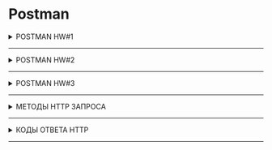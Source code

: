 # Postman

<details>

  <summary>POSTMAN HW#1</summary>

Создать запросы в Postman.

<b>Protocol:</b>  <code> <b>http</b> </code>

<b>IP:</b> <code> <b>162.55.220.72</b> </code>

<b>Port:</b> <code> <b>5005</b> </code>

---
+ EP_1

<b>Method:</b> <code> <b>GET</b> </code>

<b>EndPoint:</b> <code> <b>/get_method</b> </code>

request url params: 

 name: str

 age: int

response:
``` 
[
    “Str”,
    “Str”
]
```
![EP_1](https://github.com/VictoriaK-QA/Postman/blob/main/Postman_screenshot/EP_1.JPG)

---

+ EP_2

<b>Method:</b> <code> <b>POST</b> </code>

<b>EndPoint:</b> <code> <b>/user_info_3</b> </code>

request form data: 

 name: str

 age: int

 salary: int

response: 
```
{'name': name,
          'age': age,
          'salary': salary,
          'family': {'children': [['Alex', 24], ['Kate', 12]],
                     'u_salary_1_5_year': salary * 4}}
```
![EP_2](https://github.com/VictoriaK-QA/Postman/blob/main/Postman_screenshot/EP_2.JPG)

---

+ EP_3


<b>Method:</b> <code> <b>GET</b> </code>

<b>EndPoint:</b> <code> <b>/object_info_1</b> </code>

request url params: 

 name: str

 age: int

 weight: int

response: 
```
{'name': name,
          'age': age,
          'daily_food': weight * 0.012,
          'daily_sleep': weight * 2.5}
```
![EP_3](https://github.com/VictoriaK-QA/Postman/blob/main/Postman_screenshot/EP_3.JPG)

---

+ EP_4

<b>Method:</b> <code> <b>GET</b> </code>

<b>EndPoint:</b> <code> <b>/object_info_2</b> </code>

request url params: 

 name: str

 age: int

 salary: int

response: 
```
{'start_qa_salary': salary,
          'qa_salary_after_6_months': salary * 2,
          'qa_salary_after_12_months': salary * 2.7,
          'qa_salary_after_1.5_year': salary * 3.3,
          'qa_salary_after_3.5_years': salary * 3.8,
          'person': {'u_name': [user_name, salary, age],
                     'u_age': age,
                     'u_salary_5_years': salary * 4.2}
          }
```
![EP_4](https://github.com/VictoriaK-QA/Postman/blob/main/Postman_screenshot/EP_4.JPG)

---

+ EP_5

<b>Method:</b> <code> <b>GET</b> </code>

<b>EndPoint:</b> <code> <b>/object_info_3</b> </code>

request url params: 

 name: str

 age: int

 salary: int

response: 
```
{'name': name,
          'age': age,
          'salary': salary,
          'family': {'children': [['Alex', 24], ['Kate', 12]],
                     'pets': {'cat':{'name':'Sunny',
                                     'age': 3},
                              'dog':{'name':'Luky',
                                     'age': 4}},
                     'u_salary_1_5_year': salary * 4}
          }
```
![EP_5](https://github.com/VictoriaK-QA/Postman/blob/main/Postman_screenshot/EP_5.JPG)

---

+ EP_6

<b>Method:</b> <code> <b>GET</b> </code>

<b>EndPoint:</b> <code> <b>/object_info_4</b> </code>

request url params: 

 name: str

 age: int

 salary: int

response:
``` 
{'name': name,
          'age': int(age),
          'salary': [salary, str(salary * 2), str(salary * 3)]}
```
![EP_6](https://github.com/VictoriaK-QA/Postman/blob/main/Postman_screenshot/EP_6.JPG)

---

+ EP_7

<b>Method:</b> <code> <b>POST</b> </code>

<b>EndPoint:</b> <code> <b>/user_info_2</b> </code>
request form data: 

 name: str

 age: int

 salary: int

response: 
```
{'start_qa_salary': salary,
          'qa_salary_after_6_months': salary * 2,
          'qa_salary_after_12_months': salary * 2.7,
          'qa_salary_after_1.5_year': salary * 3.3,
          'qa_salary_after_3.5_years': salary * 3.8,
          'person': {'u_name': [user_name, salary, age],
                     'u_age': age,
                     'u_salary_5_years': salary * 4.2}
          }
```
![EP_7](https://github.com/VictoriaK-QA/Postman/blob/main/Postman_screenshot/EP_7.JPG)

</details>

---

<details>

  <summary>POSTMAN HW#2</summary>

:one: http://162.55.220.72:5005/first
1. Отправить запрос.
2. Статус код 200
```
pm.test("Status code is 200", function () {
    pm.response.to.have.status(200);
});
```
3. Проверить, что в body приходит правильный string.
```
pm.test("Body matches string", function () {
    pm.expect(pm.response.text()).to.include("This is the first responce from server!ss");
});
```

---

:two: http://162.55.220.72:5005/user_info_3
1. Отправить запрос.
2. Статус код 200
```
pm.test("Status code is 200", function () {
    pm.response.to.have.status(200);
});
```
3. Спарсить response body в json.
```
var jsonData = pm.response.json();
```
4. Проверить, что name в ответе равно name s request (name вбить руками.)
```
var resp_name = jsonData.name;
console.log("resp_name = " + resp_name)
pm.test("NAME_check", function () {
    pm.expect(resp_name).to.eql("Victoria");
});
```
5. Проверить, что age в ответе равно age s request (age вбить руками.)
```
var resp_age = jsonData.age;
var resp_age = +resp_age;
console.log("resp_age = " +resp_age)
pm.test("AGE_check", function () {
    pm.expect(resp_age).to.eql(28);
});
```
6. Проверить, что salary в ответе равно salary s request (salary вбить руками.)
```
var resp_salary = jsonData.salary;
console.log("resp_salary = " +resp_salary)
pm.test("SALARY_check", function () {
    pm.expect(resp_salary).to.eql(1000);
});
```
7. Спарсить request.
```
var req = request.data;
```
8. Проверить, что name в ответе равно name s request (name забрать из request.)
```
var req_name = req.name;

console.log("resp_name = " + resp_name)
console.log("req_name = " + req_name)

pm.test("Req_Resp_NAME_check", function () {
    pm.expect(resp_name).to.eql(req_name);
});
```
9. Проверить, что age в ответе равно age s request (age забрать из request.)
```
var req_age = req.age;
var req_age = +req_age;

console.log("resp_age = " + resp_age)
console.log("req_age = " + req_age)

pm.test("Req_Resp_AGE_check", function () {
    pm.expect(resp_age).to.eql(req_age);
});
```
10. Проверить, что salary в ответе равно salary s request (salary забрать из request.)
```
var req_salary = req.salary;
var req_salary = +req_salary;

console.log("resp_salary = " + resp_salary)
console.log("req_salary = " + req_salary)

pm.test("Req_Resp_SALARY_check", function () {
    pm.expect(resp_salary).to.eql(req_salary);
});
```
11. Вывести в консоль параметр family из response.
```
var resp_family = jsonData.family
console.log(resp_family)
```
12. Проверить что u_salary_1_5_year в ответе равно salary*4 (salary забрать из request)
```
var resp_u_salary_1_5_year = jsonData.family.u_salary_1_5_year;

var req = request.data;

console.log("resp_u_salary_1_5_year = " + resp_u_salary_1_5_year)

pm.test("Req_Resp_u_salary_1_5_year_check", function () {
    pm.expect(jsonData.family.u_salary_1_5_year).to.eql(req.salary*4);
});
```

---

:three: http://162.55.220.72:5005/object_info_3
1. Отправить запрос.
2. Статус код 200
```
pm.test("Status code is 200", function () {
    pm.response.to.have.status(200);
});
```
3. Спарсить response body в json.
```
var resp = pm.response.json();
```
4. Спарсить request.
```
var req = pm.request.url.query.toObject();
console.log("текст");
console.log(req.name);
```
5. Проверить, что name в ответе равно name s request (name забрать из request.)
```
pm.test("Req_Resp_NAME_check", function () {
    pm.expect(resp.name).to.eql(req.name);
});
```
6. Проверить, что age в ответе равно age s request (age забрать из request.)
```
pm.test("Req_Resp_AGE_check", function () {
    pm.expect(resp.age).to.eql(req.age);
});
```
7. Проверить, что salary в ответе равно salary s request (salary забрать из request.)
```
pm.test("Req_Resp_SALARY_check", function () {
    pm.expect(resp.salary).to.eql(+req.salary);
});
```
8. Вывести в консоль параметр family из response.
```
console.log(resp.family)
```
9. Проверить, что у параметра dog есть параметры name.
```
pm.test("dog_parameter_check_name", function () {
    pm.expect(resp.family.pets.dog).to.have.property("name");
});
```
10. Проверить, что у параметра dog есть параметры age.
```
pm.test("dog_parameter_check_age", function () {
    pm.expect(resp.family.pets.dog).to.have.property("age");
});
```
11. Проверить, что параметр name имеет значение Luky.
```
console.log(resp.family.pets.dog.name)

pm.test("dog_name_Luky", function () {
    pm.expect(resp.family.pets.dog).to.have.property("name");
});
```
12. Проверить, что параметр age имеет значение 4.
```
console.log(resp.family.pets.dog.age)

pm.test("dog_age_4", function () {
    pm.expect(resp.family.pets.dog.age).to.eql(4);
});
```

---

:four: http://162.55.220.72:5005/object_info_4
1. Отправить запрос.
2. Статус код 200
```
pm.test("Status code is 200", function () {
    pm.response.to.have.status(200);
});
```
3. Спарсить response body в json.
```
var resp = pm.response.json();
```
4. Спарсить request.
```
var req = pm.request.url.query.toObject();
```
5. Проверить, что name в ответе равно name s request (name забрать из request.)
```
pm.test("Req_Resp_NAME_check", function () {
    pm.expect(resp.name).to.eql(req.name);
});
```
6. Проверить, что age в ответе равно age из request (age забрать из request.)
```
pm.test("Req_Resp_AGE_check", function () {
    pm.expect(resp.age).to.eql(+req.age);
});
```
7. Вывести в консоль параметр salary из request.
```
console.log(req.salary)
```
8. Вывести в консоль параметр salary из response.
```
console.log(resp.salary)
```
9. Вывести в консоль 0-й элемент параметра salary из response.
```
console.log(resp.salary[0])
```
10. Вывести в консоль 1-й элемент параметра salary параметр salary из response.
```
console.log(resp.salary[1])
```
11. Вывести в консоль 2-й элемент параметра salary параметр salary из response.
```
console.log(resp.salary[2])
```
12. Проверить, что 0-й элемент параметра salary равен salary из request (salary забрать из request.)
```
pm.test("Req_Resp_0_SALARY_check", function () {
    pm.expect(+resp.salary[0]).to.eql(+req.salary);
});
```
13. Проверить, что 1-й элемент параметра salary равен salary*2 из request (salary забрать из request.)
```
pm.test("Req_Resp_1_SALARY_check", function () {
    pm.expect(+resp.salary[1]).to.eql(+req.salary*2);
});
```
14. Проверить, что 2-й элемент параметра salary равен salary*3 из request (salary забрать из request.)
```
pm.test("Req_Resp_2_SALARY_check", function () {
    pm.expect(+resp.salary[2]).to.eql(+req.salary*3);
});
```
15. Создать в окружении переменную name
```
pm.environment.get("name");
```
16. Создать в окружении переменную age
```
pm.environment.get("age");
```
17. Создать в окружении переменную salary
```
pm.environment.get("salary");
```
18. Передать в окружение переменную name
```
var jsonData = pm.response.json();
var resp_name = jsonData.name
console.log(resp_name)

pm.environment.set("name", resp_name);
```
19. Передать в окружение переменную age
```
var resp_age = jsonData.age
console.log(resp_age)

pm.environment.set("age", resp_age);
```
20. Передать в окружение переменную salary
```
var resp_salary = jsonData.salary
console.log(resp_salary)

pm.environment.set("salary", resp_salary[1]);
```
21. :star::star::star: Написать цикл который выведет в консоль по порядку элементы списка из параметра salary.
```
console.log("цикл");
for (var s in resp_salary){
    console.log(resp_salary[s])
};
```

---

:five: http://162.55.220.72:5005/user_info_2
1. Вставить параметр salary из окружения в request
2. Вставить параметр age из окружения в age
3. Вставить параметр name из окружения в name
4. Отправить запрос.
5. Статус код 200
```
pm.test("Status code is 200", function () {
    pm.response.to.have.status(200);
});
```
6. Спарсить response body в json.
```
var resp = pm.response.json();
```
7. Спарсить request.
```
var req = request.data;
```
8. Проверить, что json response имеет параметр start_qa_salary
```
pm.test("json_response_check_start_qa_salary", function () {
    pm.expect(resp).to.have.property("start_qa_salary");
});
```
9. Проверить, что json response имеет параметр qa_salary_after_6_months
```
pm.test("json_response_qa_salary_after_6_months", function () {
    pm.expect(resp).to.have.property("qa_salary_after_6_months");
});
```
10. Проверить, что json response имеет параметр qa_salary_after_12_months
```
pm.test("json_response_qa_salary_after_12_months", function () {
    pm.expect(resp).to.have.property("qa_salary_after_12_months");
});
```
11. Проверить, что json response имеет параметр qa_salary_after_1.5_year
```
pm.test("json_response_qa_salary_after_1.5_year", function () {
    pm.expect(resp).to.have.property("qa_salary_after_1.5_year");
});
```
12. Проверить, что json response имеет параметр qa_salary_after_3.5_years
```
pm.test("json_response_qa_salary_after_3.5_years", function () {
    pm.expect(resp).to.have.property("qa_salary_after_3.5_years");
});
```
13. Проверить, что json response имеет параметр person
```
pm.test("json_response_person", function () {
    pm.expect(resp).to.have.property("person");
});
```
14. Проверить, что параметр start_qa_salary равен salary из request (salary забрать из request.)
```
pm.test("Req_Resp_START_SALARY_check", function () {
    pm.expect(resp.start_qa_salary).to.eql(+req.salary);
});
```
15. Проверить, что параметр qa_salary_after_6_months равен salary*2 из request (salary забрать из request.)
```
pm.test("Req_Resp_6_SALARY_check", function () {
    pm.expect(resp.qa_salary_after_6_months).to.eql(+req.salary*2);
});
```
16. Проверить, что параметр qa_salary_after_12_months равен salary*2.7 из request (salary забрать из request.)
```
pm.test("Req_Resp_12_SALARY_check", function () {
    pm.expect(resp.qa_salary_after_12_months).to.eql(+req.salary*2.7);
});
```
17. Проверить, что параметр qa_salary_after_1.5_year равен salary*3.3 из request (salary забрать из request.)
```
pm.test("Req_Resp_1.5year_SALARY_check", function () {
    pm.expect(resp['qa_salary_after_1.5_year']).to.eql(+req.salary*3.3);
});
```
18. Проверить, что параметр qa_salary_after_3.5_years равен salary*3.8 из request (salary забрать из request.)
```
pm.test("Req_Resp_3.5years_SALARY_check", function () {
    pm.expect(resp['qa_salary_after_3.5_years']).to.eql(+req.salary*3.8);
});
```
19. Проверить, что в параметре person, 1-й элемент из u_name равен salary из request (salary забрать из request.)
```
pm.test("Req_Resp_person1_SALARY_check", function () {
    pm.expect(resp.person.u_name[1]).to.eql(+req.salary);
});
```
20. Проверить, что что параметр u_age равен age из request (age забрать из request.)
```
pm.test("Req_Resp_personage_SALARY_check", function () {
    pm.expect(resp.person.u_age).to.eql(+req.age);
});
```
21. Проверить, что параметр u_salary_5_years равен salary*4.2 из request (salary забрать из request.)
```
pm.test("Req_Resp_5_years_SALARY_check", function () {
    pm.expect(resp.person.u_salary_5_years).to.eql(+req.salary*4.2);
});
```
22. :star::star::star: Написать цикл который выведет в консоль по порядку элементы списка из параметра person.
```
console.log("цикл");
for (var p in resp.person){
    console.log(resp.person[p])
};
```

</details>

---

<details>

  <summary>POSTMAN HW#3</summary>

:one: Необходимо залогиниться

POST
http://162.55.220.72:5005/login

login : str (кроме /)
password : str

Приходящий токен необходимо передать во все остальные запросы.
```
var jsonData = pm.response.json();
var resp_token = jsonData.token
console.log(resp_token)

pm.environment.set("token", resp_token);
```
---
дальше все запросы требуют наличие токена

---

:two: http://162.55.220.72:5005/user_info

req. (RAW JSON)

POST

age: int

salary: int

name: str

auth_token


Resp.
```
{'start_qa_salary':salary,
 'qa_salary_after_6_months': salary * 2,
 'qa_salary_after_12_months': salary * 2.9,
 'person': {'u_name':[user_name, salary, age],
                                'u_age':age,
                                'u_salary_1.5_year': salary * 4}
                                }
```

Тесты:
1. Статус код 200
```
pm.test("Status code is 200", function () {
    pm.response.to.have.status(200);
});
```
2. Проверка структуры json в ответе.
```
var schema = {
    "type": "object",
    "default": {},
    "title": "Root Schema",
    "required": [
        "person",
        "qa_salary_after_12_months",
        "qa_salary_after_6_months",
        "start_qa_salary"
    ],
    "properties": {
        "person": {
            "type": "object",
            "default": {},
            "title": "The person Schema",
            "required": [
                "u_age",
                "u_name",
                "u_salary_1_5_year"
            ],
            "properties": {
                "u_age": {
                    "type": "integer",
                    "default": 0,
                    "title": "The u_age Schema",
                    "examples": [
                        28
                    ]
                },
                "u_name": {
                    "type": "array",
                    "default": [],
                    "title": "The u_name Schema",
                    "items": {
                        "anyOf": [{
                            "type": "string",
                            "default": "",
                            "title": "A Schema",
                            "examples": [
                                "Victoria"
                            ]
                        },
                        {
                            "type": "integer",
                            "title": "A Schema",
                            "examples": [
                                1000,
                                28
                            ]
                        }]
                    },
                    "examples": [
                        ["Victoria",
                            1000,
                            28
                        ]
                    ]
                },
                "u_salary_1_5_year": {
                    "type": "integer",
                    "default": 0,
                    "title": "The u_salary_1_5_year Schema",
                    "examples": [
                        4000
                    ]
                }
            },
            "examples": [{
                "u_age": 28,
                "u_name": [
                    "Victoria",
                    1000,
                    28
                ],
                "u_salary_1_5_year": 4000
            }]
        },
        "qa_salary_after_12_months": {
            "type": "number",
            "default": 0.0,
            "title": "The qa_salary_after_12_months Schema",
            "examples": [
                2900.0
            ]
        },
        "qa_salary_after_6_months": {
            "type": "integer",
            "default": 0,
            "title": "The qa_salary_after_6_months Schema",
            "examples": [
                2000
            ]
        },
        "start_qa_salary": {
            "type": "integer",
            "default": 0,
            "title": "The start_qa_salary Schema",
            "examples": [
                1000
            ]
        }
    },
    "examples": [{
        "person": {
            "u_age": 28,
            "u_name": [
                "Victoria",
                1000,
                28
            ],
            "u_salary_1_5_year": 4000
        },
        "qa_salary_after_12_months": 2900.0,
        "qa_salary_after_6_months": 2000,
        "start_qa_salary": 1000
    }]
}
pm.test("Проверка структуры json в ответе", function () {
    pm.response.to.have.jsonSchema(schema);
});
```
3. В ответе указаны коэффициенты умножения salary, напишите тесты по проверке правильности результата перемножения на коэффициент.
```
var resp = pm.response.json();
var req = request.data;

pm.test("SALARY_6_months", function () {
    pm.expect(+resp.qa_salary_after_6_months).to.eql(+request.salary*2);
});

pm.test("SALARY_12_months", function () {
    pm.expect(+resp.qa_salary_after_12_months).to.eql(+request.salary*2.9);
});

pm.test("SALARY_1_5_year", function () {
    pm.expect(+resp.u_salary_1_5_year).to.eql(+request.salary*4);
});
```
4. Достать значение из поля 'u_salary_1.5_year' и передать в поле salary запроса http://162.55.220.72:5005/get_test_user
```
var resp_salary_1_5_year = JSON.parse(resp.person.u_salary_1_5_year);
console.log(resp_salary_1_5_year)
pm.environment.get("salary_1_5");
pm.environment.set("salary_1_5", resp_salary_1_5_year);
```

---

:three: http://162.55.220.72:5005/new_data

req.

POST

age: int

salary: int

name: str

auth_token

Resp.
```
{'name':name,
  'age': int(age),
  'salary': [salary, str(salary*2), str(salary*3)]}
```

Тесты:
1. Статус код 200
```
pm.test("Status code is 200", function () {
    pm.response.to.have.status(200);
});
```
2. Проверка структуры json в ответе.
```
var schema = {
    "type": "object",
    "default": {},
    "title": "Root Schema",
    "required": [
        "age",
        "name",
        "salary"
    ],
    "properties": {
        "age": {
            "type": "integer",
            "default": 0,
            "title": "The age Schema",
            "examples": [
                28
            ]
        },
        "name": {
            "type": "string",
            "default": "",
            "title": "The name Schema",
            "examples": [
                "Victoria"
            ]
        },
        "salary": {
            "type": "array",
            "default": [],
            "title": "The salary Schema",
            "items": {
                "anyOf": [{
                    "type": "integer",
                    "default": 0,
                    "title": "A Schema",
                    "examples": [
                        1000
                    ]
                },
                {
                    "type": "string",
                    "title": "A Schema",
                    "examples": [
                        "2000",
                        "3000"
                    ]
                }]
            },
            "examples": [
                [1000,
                    "2000",
                    "3000"
                ]
            ]
        }
    },
    "examples": [{
        "age": 28,
        "name": "Victoria",
        "salary": [
            1000,
            "2000",
            "3000"
        ]
    }]
}

pm.test("Проверка структуры json в ответе", function () {
    pm.response.to.have.jsonSchema(schema);
});
```
3. В ответе указаны коэффициенты умножения salary, напишите тесты по проверке правильности результата перемножения на коэффициент.
```
// Спарсить response body в json
var resp = pm.response.json();
// // Спарсить request.
var req = request.data;

pm.test("SALARY[0]", function () {
    pm.expect(+resp.salary[0]).to.eql(+req.salary);
});

pm.test("SALARY[1]", function () {
    pm.expect(+resp.salary[1]).to.eql(+req.salary*2);
});

pm.test("SALARY[2]", function () {
    pm.expect(+resp.salary[2]).to.eql(+req.salary*3);
});
```
4. проверить, что 2-й элемент массива salary больше 1-го и 0-го
```
pm.test("salary2 > salary1 && salary0", function () {
    const salCheck = resp.salary[2] > resp.salary[1] && resp.salary[2] > resp.salary[0]
    pm.expect(salCheck).to.be.true
});
```
---

:four: http://162.55.220.72:5005/test_pet_info

req.

POST

age: int

weight: int

name: str

auth_token


Resp.
```
{'name': name,
 'age': age,
 'daily_food':weight * 0.012,
 'daily_sleep': weight * 2.5}
```

Тесты:
1. Статус код 200
```
pm.test("Status code is 200", function () {
    pm.response.to.have.status(200);
});
```
2. Проверка структуры json в ответе.
```
var schema = {
    "type": "object",
    "default": {},
    "title": "Root Schema",
    "required": [
        "age",
        "daily_food",
        "daily_sleep",
        "name"
    ],
    "properties": {
        "age": {
            "type": "integer",
            "default": 0,
            "title": "The age Schema",
            "examples": [
                28
            ]
        },
        "daily_food": {
            "type": "number",
            "default": 0.0,
            "title": "The daily_food Schema",
            "examples": [
                0.6
            ]
        },
        "daily_sleep": {
            "type": "number",
            "default": 0.0,
            "title": "The daily_sleep Schema",
            "examples": [
                125.0
            ]
        },
        "name": {
            "type": "string",
            "default": "",
            "title": "The name Schema",
            "examples": [
                "Victoria"
            ]
        }
    },
    "examples": [{
        "age": 28,
        "daily_food": 0.6,
        "daily_sleep": 125.0,
        "name": "Victoria"
    }]
}

pm.test("Проверка структуры json в ответе", function () {
    pm.response.to.have.jsonSchema(schema);
});
```
3. В ответе указаны коэффициенты умножения weight, напишите тесты по проверке правильности результата перемножения на коэффициент.
```
// Спарсить response body в json
var resp = pm.response.json();
// // Спарсить request.
var req = request.data;

pm.test("WEIGHT_1", function () {
    pm.expect(resp.daily_food).to.eql(req.weight*0.012);
});

pm.test("WEIGHT_2", function () {
    pm.expect(resp.daily_sleep).to.eql(req.weight*2.5);
});
```
---

:five: http://162.55.220.72:5005/get_test_user

req.

POST

age: int

salary: int

name: str

auth_token

Resp.
```
{'name': name,
 'age':age,
 'salary': salary,
 'family':{'children':[['Alex', 24],['Kate', 12]],
 'u_salary_1.5_year': salary * 4}
  }
```

Тесты:
1. Статус код 200
```
pm.test("Status code is 200", function () {
    pm.response.to.have.status(200);
});
```
2. Проверка структуры json в ответе.
```
var schema = {
    "type": "object",
    "default": {},
    "title": "Root Schema",
    "required": [
        "age",
        "family",
        "name",
        "salary"
    ],
    "properties": {
        "age": {
            "type": "string",
            "default": "",
            "title": "The age Schema",
            "examples": [
                "28"
            ]
        },
        "family": {
            "type": "object",
            "default": {},
            "title": "The family Schema",
            "required": [
                "children",
                "u_salary_1_5_year"
            ],
            "properties": {
                "children": {
                    "type": "array",
                    "default": [],
                    "title": "The children Schema",
                    "items": {
                        "type": "array",
                        "title": "A Schema",
                        "items": {
                            "anyOf": [{
                                "type": "string",
                                "title": "A Schema",
                                "examples": [
                                    "Alex",
                                    "Kate"
                                ]
                            },
                            {
                                "type": "integer",
                                "title": "A Schema",
                                "examples": [
                                    24,
                                    12
                                ]
                            }]
                        },
                        "examples": [
                            ["Alex",
                                24
                            ],
                            ["Kate",
                                12
                            ]
                        ]
                    },
                    "examples": [
                        [
                            ["Alex",
                                24
                            ],
                            ["Kate",
                                12
                            ]
                        ]
                    ]
                },
                "u_salary_1_5_year": {
                    "type": "integer",
                    "default": 0,
                    "title": "The u_salary_1_5_year Schema",
                    "examples": [
                        4000
                    ]
                }
            },
            "examples": [{
                "children": [
                    ["Alex",
                        24
                    ],
                    ["Kate",
                        12
                    ]
                ],
                "u_salary_1_5_year": 4000
            }]
        },
        "name": {
            "type": "string",
            "default": "",
            "title": "The name Schema",
            "examples": [
                "Victoria"
            ]
        },
        "salary": {
            "type": "integer",
            "default": 0,
            "title": "The salary Schema",
            "examples": [
                1000
            ]
        }
    },
    "examples": [{
        "age": "28",
        "family": {
            "children": [
                ["Alex",
                    24
                ],
                ["Kate",
                    12
                ]
            ],
            "u_salary_1_5_year": 4000
        },
        "name": "Victoria",
        "salary": 1000
    }]
}

pm.test("Проверка структуры json в ответе", function () {
    pm.response.to.have.jsonSchema(schema);
});
```
3. Проверить что занчение поля name = значению переменной name из окружения
```
// Спарсить response body в json
var resp = pm.response.json();
console.log(pm.environment.get("name"))
pm.test("enviroment_name", function () {
    pm.expect(pm.environment.get("name")).to.eql(resp.name);
});
```
4. Проверить что занчение поля age в ответе соответсвует отправленному в запросе значению поля age
```
// // Спарсить request.
var req = request.data;

pm.test("Req_Resp_AGE_check", function () {
    pm.expect(resp.age).to.eql(req.age);
});
```
---

:six: http://162.55.220.72:5005/currency

req.
POST
auth_token
Resp. Передаётся список массив объектов.
```
[
{"Cur_Abbreviation": str,
 "Cur_ID": int,
 "Cur_Name": str
}
…
{"Cur_Abbreviation": str,
 "Cur_ID": int,
 "Cur_Name": str
}
]
```

Тесты:
1. Можете взять любой объект из присланного списка, используйте js random.
В объекте возьмите Cur_ID и передать через окружение в следующий запрос.

---

:seven: http://162.55.220.72:5005/curr_byn

req.

POST

auth_token

curr_code: int

Resp.
```
{
    "Cur_Abbreviation": str
    "Cur_ID": int,
    "Cur_Name": str,
    "Cur_OfficialRate": float,
    "Cur_Scale": int,
    "Date": str
}
```

Тесты:
1. Статус код 200
2. Проверка структуры json в ответе.

---
:star: :star: :star:
1. получить список валют
2. итерировать список валют
3. в каждой итерации отправлять запрос на сервер для получения курса каждой валюты
4. если возвращается 500 код, переходим к следующей итреации
5. если получаем 200 код, проверяем response json на наличие поля "Cur_OfficialRate"
6. если поле есть, пишем в консоль инфу про фалюту в виде response
```
{
    "Cur_Abbreviation": str
    "Cur_ID": int,
    "Cur_Name": str,
    "Cur_OfficialRate": float,
    "Cur_Scale": int,
    "Date": str
}
```
7. переходим к следующей итерации


</details>

---


<details>

  <summary>МЕТОДЫ HTTP ЗАПРОСА</summary>
  
| МЕТОДЫ |  ОПИСАНИЕ | 
| :-----: |:-----|
`GET` | **запрашивает представление ресурса (показать/отправить/изменить)**
`HEAD` | **запрашивает ресурс так же, как и метод GET, но без тела ответа**
`POST` | **создает новый ресурс из переданных данных в запросе**
`PUT` | **заменяет все текущие представления ресурса данными запроса**
`PATCH` | **используется для частичного изменения ресурса**
`DELETE` | **удаляет указанный ресурс**
`CONNECT` | **устанавливает "туннель" к серверу, определённому по ресурсу**
`OPTIONS` | **используется для описания параметров соединения с ресурсом**
`TRACE` | **выполняет вызов возвращаемого тестового сообщения с ресурса**


</details>

---

<details>

  <summary>КОДЫ ОТВЕТА HTTP</summary>
  
| КОДЫ | ОПИСАНИЕ | ПРИМЕР |
| :-----: |:-----:| :----- |
| **1хх**  | Информационные сообщения | `102` — запрос принят, но обработка ещё не завершена |
| **2хх**   | Сообщения об успехе      | `200` — ОК, запрос обработан успешно |
| **3хх**   | Перенаправление          | `302` — запрошенный ресурс временно доступен по другому адресу |
| **4хх**   | Клиентские ошибки        | `403` Forbidden — у клиента недостаточно прав, чтобы получить доступ к данному ресурсу |
| **5хх**   | Ошибки сервера           | `500` Internal Server Error — внутренняя ошибка сервера |

  
</details>

---